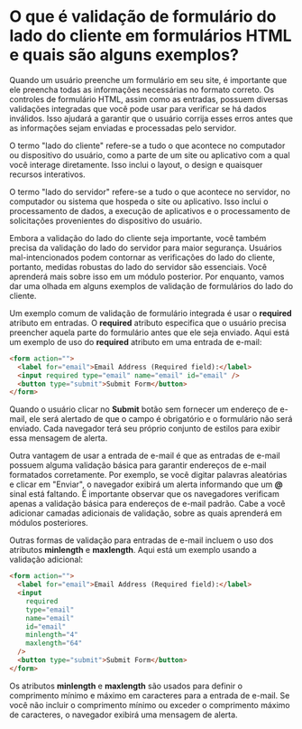 # O que é validação de formulário do lado do cliente em formulários HTML e quais são alguns exemplos?

Quando um usuário preenche um formulário em seu site, é importante que ele preencha todas as informações necessárias no formato correto. Os controles de formulário HTML, assim como as entradas, possuem diversas validações integradas que você pode usar para verificar se há dados inválidos. Isso ajudará a garantir que o usuário corrija esses erros antes que as informações sejam enviadas e processadas pelo servidor.

O termo "lado do cliente" refere-se a tudo o que acontece no computador ou dispositivo do usuário, como a parte de um site ou aplicativo com a qual você interage diretamente. Isso inclui o layout, o design e quaisquer recursos interativos.

O termo "lado do servidor" refere-se a tudo o que acontece no servidor, no computador ou sistema que hospeda o site ou aplicativo. Isso inclui o processamento de dados, a execução de aplicativos e o processamento de solicitações provenientes do dispositivo do usuário.

Embora a validação do lado do cliente seja importante, você também precisa da validação do lado do servidor para maior segurança. Usuários mal-intencionados podem contornar as verificações do lado do cliente, portanto, medidas robustas do lado do servidor são essenciais. Você aprenderá mais sobre isso em um módulo posterior. Por enquanto, vamos dar uma olhada em alguns exemplos de validação de formulários do lado do cliente.

Um exemplo comum de validação de formulário integrada é usar o **required** atributo em entradas. O **required** atributo especifica que o usuário precisa preencher aquela parte do formulário antes que ele seja enviado. Aqui está um exemplo de uso do **required** atributo em uma entrada de e-mail:
```html
<form action="">
  <label for="email">Email Address (Required field):</label>
  <input required type="email" name="email" id="email" />
  <button type="submit">Submit Form</button>
</form>
```
Quando o usuário clicar no **Submit** botão sem fornecer um endereço de e-mail, ele será alertado de que o campo é obrigatório e o formulário não será enviado. Cada navegador terá seu próprio conjunto de estilos para exibir essa mensagem de alerta.

Outra vantagem de usar a entrada de e-mail é que as entradas de e-mail possuem alguma validação básica para garantir endereços de e-mail formatados corretamente. Por exemplo, se você digitar palavras aleatórias e clicar em "Enviar", o navegador exibirá um alerta informando que um **@** sinal está faltando. É importante observar que os navegadores verificam apenas a validação básica para endereços de e-mail padrão. Cabe a você adicionar camadas adicionais de validação, sobre as quais aprenderá em módulos posteriores.

Outras formas de validação para entradas de e-mail incluem o uso dos atributos **minlength** e **maxlength**. Aqui está um exemplo usando a validação adicional:
```html
<form action="">
  <label for="email">Email Address (Required field):</label>
  <input
    required
    type="email"
    name="email"
    id="email"
    minlength="4"
    maxlength="64"
  />
  <button type="submit">Submit Form</button>
</form>
```
Os atributos **minlength** e **maxlength** são usados ​​para definir o comprimento mínimo e máximo em caracteres para a entrada de e-mail. Se você não incluir o comprimento mínimo ou exceder o comprimento máximo de caracteres, o navegador exibirá uma mensagem de alerta.

